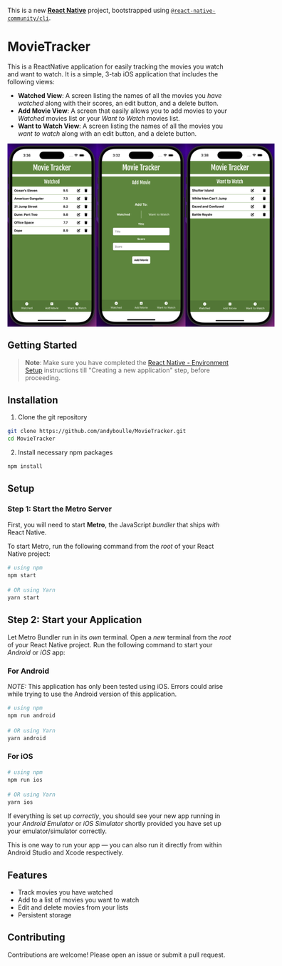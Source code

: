 This is a new [**React Native**](https://reactnative.dev) project, bootstrapped using [`@react-native-community/cli`](https://github.com/react-native-community/cli).

# MovieTracker

This is a ReactNative application for easily tracking the movies you watch and want to watch. It is a simple, 3-tab iOS application that includes the following views:
- **Watched View**: A screen listing the names of all the movies you *have watched* along with their scores, an edit button, and a delete button.
- **Add Movie View**: A screen that easily allows you to add movies to your *Watched* movies list or your *Want to Watch* movies list.
- **Want to Watch View**: A screen listing the names of all the movies you *want to watch* along with an edit button, and a delete button.

<div style="display: flex; justify-content: space-around;">
  <img src="./assets/images/watched-screen.png" alt="Screenshot of Watched Screen" width="200"/>
  <img src="./assets/images/add-movie-screen.png" alt="Screenshot of Add Movie Screen" width="200"/>
  <img src="./assets/images/want-to-watch-screen.png" alt="Screenshot of Want to Watch Screen" width="200"/>
</div>

## Getting Started

>**Note**: Make sure you have completed the [React Native - Environment Setup](https://reactnative.dev/docs/environment-setup) instructions till "Creating a new application" step, before proceeding.

## Installation

1. Clone the git repository
```bash
git clone https://github.com/andyboulle/MovieTracker.git
cd MovieTracker
```

2. Install necessary npm packages
```bash
npm install
```

## Setup

### Step 1: Start the Metro Server

First, you will need to start **Metro**, the JavaScript _bundler_ that ships _with_ React Native.

To start Metro, run the following command from the _root_ of your React Native project:

```bash
# using npm
npm start

# OR using Yarn
yarn start
```

## Step 2: Start your Application

Let Metro Bundler run in its _own_ terminal. Open a _new_ terminal from the _root_ of your React Native project. Run the following command to start your _Android_ or _iOS_ app:

### For Android

*NOTE:* This application has only been tested using iOS. Errors could arise while trying to use the Android version of this application.

```bash
# using npm
npm run android

# OR using Yarn
yarn android
```

### For iOS

```bash
# using npm
npm run ios

# OR using Yarn
yarn ios
```

If everything is set up _correctly_, you should see your new app running in your _Android Emulator_ or _iOS Simulator_ shortly provided you have set up your emulator/simulator correctly.

This is one way to run your app — you can also run it directly from within Android Studio and Xcode respectively.

## Features

- Track movies you have watched
- Add to a list of movies you want to watch
- Edit and delete movies from your lists
- Persistent storage

## Contributing

Contributions are welcome! Please open an issue or submit a pull request.

